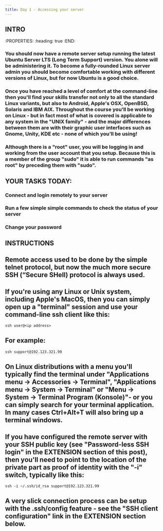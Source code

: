 ```yaml
---
title: Day 1 - Accessing your server
---
```


## INTRO
:PROPERTIES:
:heading: true
:END:
### You should now have a remote server setup running the latest Ubuntu Server LTS (Long Term Support) version. You alone will be administering it. To become a fully-rounded Linux server admin you should become comfortable working with different versions of Linux, but for now Ubuntu is a good choice.
### Once you have reached a level of comfort at the command-line then you'll find your skills transfer not only to all the standard Linux variants, but also to Android, Apple's OSX, OpenBSD, Solaris and IBM AIX. Throughout the course you'll be working on Linux - but in fact most of what is covered is applicable to any system in the "UNIX family" - and the major differences between them are with their graphic user interfaces such as Gnome, Unity, KDE etc - none of which you’ll be using!
### Although there is a "root" user, you will be logging in and working from the user account that you setup. Because this is a member of the group "sudo" it is able to run commands "as root" by preceding them with "sudo".
## YOUR TASKS TODAY:
### Connect and login remotely to your server
### Run a few simple simple commands to check the status of your server
### Change your password
## INSTRUCTIONS
## Remote access used to be done by the simple telnet protocol, but now the much more secure SSH (“Secure SHell) protocol is always used.
## If you're using any Linux or Unix system, including Apple's MacOS, then you can simply open up a "terminal" session and use your command-line ssh client like this:
`ssh user@<ip address>`
## For example:

`ssh support@192.123.321.99`
## On Linux distributions with a menu you'll typically find the terminal under "Applications menu -> Accessories -> Terminal", "Applications menu -> System -> Terminal" or "Menu -> System -> Terminal Program (Konsole)"- or you can simply search for your terminal application. In many cases Ctrl+Alt+T will also bring up a terminal windows.
## If you have configured the remote server with your SSH public key (see "Password-less SSH login" in the EXTENSION section of this post), then you'll need to point to the location of the private part as proof of identity with the "-i" switch, typically like this:

`ssh -i ~/.ssh/id_rsa support@192.123.321.99`
## A very slick connection process can be setup with the .ssh/config feature - see the "SSH client configuration" link in the EXTENSION section below.
